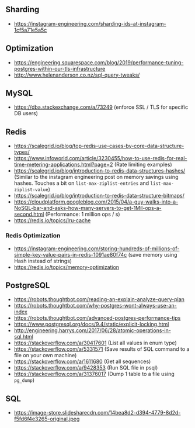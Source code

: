 ## Sharding

- https://instagram-engineering.com/sharding-ids-at-instagram-1cf5a71e5a5c


## Optimization

- https://engineering.squarespace.com/blog/2019/performance-tuning-postgres-within-our-tls-infrastructure
- http://www.helenanderson.co.nz/sql-query-tweaks/


## MySQL

- https://dba.stackexchange.com/a/73249 (enforce SSL / TLS for specific DB users)


## Redis

- https://scalegrid.io/blog/top-redis-use-cases-by-core-data-structure-types/
- https://www.infoworld.com/article/3230455/how-to-use-redis-for-real-time-metering-applications.html?page=2 (Rate limiting examples)
- https://scalegrid.io/blog/introduction-to-redis-data-structures-hashes/ (Similar to the instagram engineering post on memory savings using hashes. Touches a bit on `list-max-ziplist-entries` and `list-max-ziplist-value`)
- https://scalegrid.io/blog/introduction-to-redis-data-structure-bitmaps/
- https://cloudplatform.googleblog.com/2015/04/a-guy-walks-into-a-NoSQL-bar-and-asks-how-many-servers-to-get-1Mil-ops-a-second.html (Performance: 1 million ops / s)
- https://redis.io/topics/lru-cache

### Redis Optimization

- https://instagram-engineering.com/storing-hundreds-of-millions-of-simple-key-value-pairs-in-redis-1091ae80f74c (save memory using Hash instead of strings)
- https://redis.io/topics/memory-optimization


## PostgreSQL

- https://robots.thoughtbot.com/reading-an-explain-analyze-query-plan
- https://robots.thoughtbot.com/why-postgres-wont-always-use-an-index
- https://robots.thoughtbot.com/advanced-postgres-performance-tips
- https://www.postgresql.org/docs/9.4/static/explicit-locking.html
- http://engineering.harrys.com/2017/06/28/atomic-operations-in-sql.html
- https://stackoverflow.com/a/30417601 (List all values in enum type)
- https://stackoverflow.com/a/5331571 (Save results of SQL command to a file on your own machine)
- https://stackoverflow.com/a/1611680 (Get all sequences)
- https://stackoverflow.com/a/9428353 (Run SQL file in psql)
- https://stackoverflow.com/a/31376017 (Dump 1 table to a file using `pg_dump`)


## SQL

- https://image-store.slidesharecdn.com/14bea8d2-d394-4779-8d2d-f5fd6f4e3265-original.jpeg
